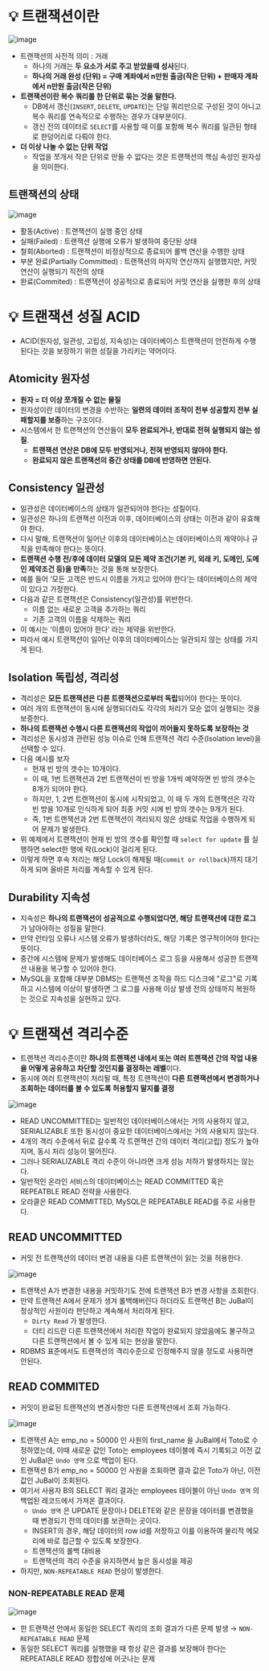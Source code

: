 # 💡 트랜잭션이란
![image](https://github.com/shin-je-woo/TIL/assets/39439576/f4d4bba8-a92b-48c2-b75c-e5845a585b12)

- 트랜잭션의 사전적 의미 : 거래
  - 하나의 거래는 **두 요소가 서로 주고 받았을때 성사**된다.
  - **하나의 거래 완성 (단위) = 구매 계좌에서 n만원 출금(작은 단위) + 판매자 계좌에서 n만원 출금(작은 단위)**
- **트랜잭션이란 복수 쿼리를 한 단위로 묶는 것을 말한다.**
  - DB에서 갱신(`INSERT`, `DELETE`, `UPDATE`)는 단일 쿼리만으로 구성된 것이 아니고 복수 쿼리를 연속적으로 수행하는 경우가 대부분이다.
  - 갱신 전의 데이터로 `SELECT`를 사용할 때 이를 포함해 복수 쿼리를 일관된 형태로 한덩어리로 다뤄야 한다.
- **더 이상 나눌 수 없는 단위 작업**
  - 작업을 쪼개서 작은 단위로 만들 수 없다는 것은 트랜잭션의 핵심 속성인 원자성을 의미한다.

## 트랜잭션의 상태
![image](https://github.com/shin-je-woo/TIL/assets/39439576/f2abb486-5311-4727-86e8-459e32815a62)

- 활동(Active) : 트랜잭션이 실행 중인 상태
- 실패(Failed) : 트랜잭션 실행에 오류가 발생하여 중단된 상태
- 철회(Aborted) : 트랜잭션이 비정상적으로 종료되어 롤백 연산을 수행한 상태
- 부분 완료(Partially Committed) : 트랜잭션의 마지막 연산까지 실행했지만, 커밋 연산이 실행되기 직전의 상태
- 완료(Commited) : 트랜잭션이 성공적으로 종료되어 커밋 연산을 실행한 후의 상태

# 💡 트랜잭션 성질 ACID
- ACID(원자성, 일관성, 고립성, 지속성)는 데이터베이스 트랜잭션이 안전하게 수행된다는 것을 보장하기 위한 성질을 가리키는 약어이다.

## Atomicity 원자성
- **원자 = 더 이상 쪼개질 수 없는 물질**
- 원자성이란 데이터의 변경을 수반하는 **일련의 데이터 조작이 전부 성공할지 전부 실패할지를 보증**하는 구조이다.
- 시스템에서 한 트랜잭션의 연산들이 **모두 완료되거나, 반대로 전혀 실행되지 않는 성질**.
  - **트랜잭션 연산은 DB에 모두 반영되거나, 전혀 반영되지 않아야 한다.**
  - **완료되지 않은 트랜잭션의 중간 상태를 DB에 반영하면 안된다.**
 
## Consistency 일관성
- 일관성은 데이터베이스의 상태가 일관되어야 한다는 성질이다.
- 일관성은 하나의 트랜잭션 이전과 이후, 데이터베이스의 상태는 이전과 같이 유효해야 한다.
- 다시 말해, 트랜잭션이 일어난 이후의 데이터베이스는 데이터베이스의 제약이나 규칙을 만족해야 한다는 뜻이다.
- **트랜잭션 수행 전/후에 데이터 모델의 모든 제약 조건(기본 키, 외래 키, 도메인, 도메인 제약조건 등)을 만족**하는 것을 통해 보장한다.
- 예를 들어 ‘모든 고객은 반드시 이름을 가지고 있어야 한다’는 데이터베이스의 제약이 있다고 가정한다.
- 다음과 같은 트랜잭션은 Consistency(일관성)를 위반한다.
  - 이름 없는 새로운 고객을 추가하는 쿼리
  - 기존 고객의 이름을 삭제하는 쿼리
- 이 예시는 ‘이름이 있어야 한다’ 라는 제약을 위반한다.
- 따라서 예시 트랜잭션이 일어난 이후의 데이터베이스는 일관되지 않는 상태를 가지게 된다.

## Isolation 독립성, 격리성
- 격리성은 **모든 트랜잭션은 다른 트랜잭션으로부터 독립**되어야 한다는 뜻이다.
- 여러 개의 트랜잭션이 동시에 실행되더라도 각각의 처리가 모순 없이 실행되는 것을 보증한다.
- **하나의 트랜잭션 수행시 다른 트랜잭션의 작업이 끼어들지 못하도록 보장하는 것**
- 격리성은 동시성과 관련된 성능 이슈로 인해 트랜잭션 격리 수준(Isolation level)을 선택할 수 있다.
- 다음 예시를 보자
  - 현재 빈 방의 갯수는 10개이다.
  - 이 때, 1번 트랜잭션과 2번 트랜잭션이 빈 방을 1개씩 예약하면 빈 방의 갯수는 8개가 되어야 한다.
  - 하지만, 1, 2번 트랜잭션이 동시에 시작되었고, 이 때 두 개의 트랜잭션은 각각 빈 방을 10개로 인식하게 되어 최종 커밋 시에 빈 방의 갯수는 9개가 된다.
  - 즉, 1번 트랜잭션과 2번 트랜잭션이 격리되지 않은 상태로 작업을 수행하게 되어 문제가 발생한다.
- 위 예제에서 트랜잭션이 현재 빈 방의 갯수를 확인할 때 `select for update` 를 실행하면 select한 행에 락(Lock)이 걸리게 된다.
- 이렇게 하면 후속 처리는 해당 Lock이 해제될 때(`commit or rollback`)까지 대기하게 되며 올바른 처리를 계속할 수 있게 된다.

## Durability 지속성
- 지속성은 **하나의 트랜잭션이 성공적으로 수행되었다면, 해당 트랜잭션에 대한 로그**가 남아야하는 성질을 말한다.
- 만약 런타임 오류나 시스템 오류가 발생하더라도, 해당 기록은 영구적이어야 한다는 뜻이다.
- 중간에 시스템에 문제가 발생해도 데이터베이스 로그 등을 사용해서 성공한 트랜잭션 내용을 복구할 수 있어야 한다.
- MySQL을 포함해 대부분 DBMS는 트랜잭션 조작을 하드 디스크에 "로그"로 기록하고 시스템에 이상이 발생하면 그 로그를 사용해 이상 발생 전의 상태까지 복원하는 것으로 지속성을 실현하고 있다.

# 💡 트랜잭션 격리수준
- 트랜잭션 격리수준이란 **하나의 트랜잭션 내에서 또는 여러 트랜잭션 간의 작업 내용을 어떻게 공유하고 차단할 것인지를 결정하는 레벨**이다.
- 동시에 여러 트랜잭션이 처리될 때, 특정 트랜잭션이 **다른 트랜잭션에서 변경하거나 조회하는 데이터를 볼 수 있도록 허용할지 말지를 결정**

![image](https://github.com/shin-je-woo/TIL/assets/39439576/ea2efa80-45f9-4dee-aaad-9ba6c0a989e2)

- READ UNCOMMITTED는 일반적인 데이터베이스에서는 거의 사용하지 않고, SERIALIZABLE 또한 동시성이 중요한 데이터베이스에서는 거의 사용되지 않는다.
- 4개의 격리 수준에서 뒤로 갈수록 각 트랜잭션 간의 데이터 격리(고립) 정도가 높아지며, 동시 처리 성능이 떨어진다.
- 그러나 SERIALIZABLE 격리 수준이 아니라면 크게 성능 저하가 발생하지는 않는다.
- 일반적인 온라인 서비스의 데이터베이스는 READ COMMITTED 혹은 REPEATBLE READ 전략을 사용한다.
- 오라클은 READ COMMITTED, MySQL은 REPEATABLE READ를 주로 사용한다.

## READ UNCOMMITTED
- 커밋 전 트랜잭션의 데이터 변경 내용을 다른 트랜잭션이 읽는 것을 허용한다.

![image](https://github.com/shin-je-woo/TIL/assets/39439576/fd215021-f0a1-4164-82da-0fbf591f60f9)

- 트랜잭션 A가 변경한 내용을 커밋하기도 전에 트랜잭션 B가 변경 사항을 조회한다.
- 만약 트랜잭션 A에서 문제가 생겨 롤백해버린다 하더라도 트랜잭션 B는 JuBal이 정상적인 사원이라 판단하고 계속해서 처리하게 된다.
  - `Dirty Read` 가 발생한다.
  - 더티 리드란 다른 트랜잭션에서 처리한 작업이 완료되지 않았음에도 불구하고 다른 트랜잭션에서 볼 수 있게 되는 현상을 말한다.
- RDBMS 표준에서도 트랜잭션의 격리수준으로 인정해주지 않을 정도로 사용하면 안된다.

## READ COMMITED
- 커밋이 완료된 트랜잭션의 변경사항만 다른 트랜잭션에서 조회 가능하다.

![image](https://github.com/shin-je-woo/TIL/assets/39439576/bfbce050-0a1d-4a5d-ac9f-6d160e017083)

- 트랜잭션 A는 emp_no = 50000 인 사원의 first_name 을 JuBal에서 Toto로 수정하였는데, 이때 새로운 값인 Toto는 employees 테이블에 즉시 기록되고 이전 값인 JuBal은 `Undo 영역` 으로 백업이 된다.
- 트랜잭션 B가 emp_no = 50000 인 사원을 조회하면 결과 값은 Toto가 아닌, 이전 값인 JuBal이 조회된다.
- 여기서 사용자 B의 SELECT 쿼리 결과는 employees 테이블이 아닌 `Undo 영역` 의 백업된 레코드에서 가져온 결과이다.
  - `Undo 영역` 은 UPDATE 문장이나 DELETE와 같은 문장을 데이터를 변경했을 때 변경되기 전의 데이터를 보관하는 곳이다.
  - INSERT의 경우, 해당 데이터의 row id를 저장하고 이를 이용하여 물리적 메모리에 바로 접근할 수 있도록 보장한다.
  - 트랜잭션의 롤백 대비용
  - 트랜잭션의 격리 수준을 유지하면서 높은 동시성을 제공
- 하지만, `NON-REPEATABLE READ` 현상이 발생한다.

### NON-REPEATABLE READ 문제
![image](https://github.com/shin-je-woo/TIL/assets/39439576/2006fd6b-f33a-4814-8bf5-4027fd7e6c1c)

- 한 트랜잭션 안에서 동일한 SELECT 쿼리의 조회 결과가 다른 문제 발생 → `NON-REPEATABLE READ` 문제
- 동일한 SELECT 쿼리를 실행했을 때 항상 같은 결과를 보장해야 한다는 REPEATABLE READ 정합성에 어긋나는 문제
